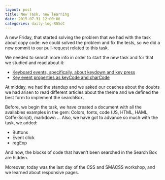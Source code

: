 ```yaml
---
layout: post
title: New Task, new learning
date: 2015-07-31 12:00:00
categories: daily-log-RGSoC
---
```

A new Friday, that started solving the problem that we had with the task about copy code:
we could solved the problem and fix the tests, so we did a new commit to our pull-request related to this task.

We needed to search more info in order to start the new task and for that we studied and read about it:

 * [Keyboard events, specifically, about keydown and key press](  http://unixpapa.com/js/key.html)
 * [Key event properties as keyCode and charCode](    http://javascript.info/tutorial/keyboard-events/)

At midday, we had the standup and we asked our coaches about the doubts we had arisen to read different articles about the theme and we defined the best form to implement the searchBox.

Before, we begin the task, we have created a document with all the availables examples in the gem: Colors, fonts, code (JS, HTML, HAML, Coffe-Script), markdown …
Also, we have got to advance so much with the task, we added:

* Buttons
* Event click
* regExp

And now, the blocks of code that haven't been searched in the Search Box are hidden.

Moreover, today was the last day of the CSS and SMACSS workshop, and we learned about responsive pages.
